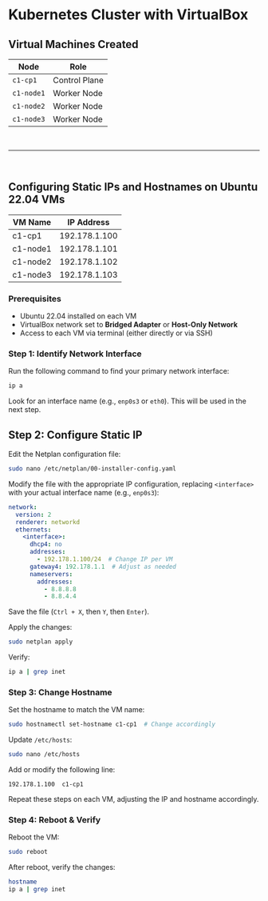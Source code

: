 # Kubernetes Cluster with VirtualBox

## Virtual Machines Created

| Node | Role |
|------|------|
| `c1-cp1` | Control Plane |
| `c1-node1` | Worker Node |
| `c1-node2` | Worker Node |
| `c1-node3` | Worker Node |

<br><hr><br>

## Configuring Static IPs and Hostnames on Ubuntu 22.04 VMs

| VM Name   | IP Address       |
|-----------|-----------------|
| c1-cp1    | 192.178.1.100   |
| c1-node1  | 192.178.1.101   |
| c1-node2  | 192.178.1.102   |
| c1-node3  | 192.178.1.103   |

### Prerequisites
- Ubuntu 22.04 installed on each VM
- VirtualBox network set to **Bridged Adapter** or **Host-Only Network**
- Access to each VM via terminal (either directly or via SSH)

### Step 1: Identify Network Interface
Run the following command to find your primary network interface:
```bash
ip a
```
Look for an interface name (e.g., `enp0s3` or `eth0`). This will be used in the next step.

## Step 2: Configure Static IP
Edit the Netplan configuration file:
```bash
sudo nano /etc/netplan/00-installer-config.yaml
```
Modify the file with the appropriate IP configuration, replacing `<interface>` with your actual interface name (e.g., `enp0s3`):

```yaml
network:
  version: 2
  renderer: networkd
  ethernets:
    <interface>:
      dhcp4: no
      addresses:
        - 192.178.1.100/24  # Change IP per VM
      gateway4: 192.178.1.1  # Adjust as needed
      nameservers:
        addresses:
          - 8.8.8.8
          - 8.8.4.4
```
Save the file (`Ctrl + X`, then `Y`, then `Enter`).

Apply the changes:
```bash
sudo netplan apply
```
Verify:
```bash
ip a | grep inet
```

### Step 3: Change Hostname
Set the hostname to match the VM name:
```bash
sudo hostnamectl set-hostname c1-cp1  # Change accordingly
```
Update `/etc/hosts`:
```bash
sudo nano /etc/hosts
```
Add or modify the following line:
```
192.178.1.100  c1-cp1
```
Repeat these steps on each VM, adjusting the IP and hostname accordingly.

### Step 4: Reboot & Verify
Reboot the VM:
```bash
sudo reboot
```
After reboot, verify the changes:
```bash
hostname
ip a | grep inet
```
